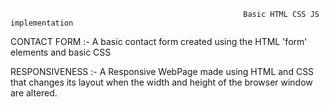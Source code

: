                                                         Basic HTML CSS JS implementation 

CONTACT FORM :- A basic contact form created using the HTML 'form' elements and basic CSS 

RESPONSIVENESS :- A Responsive WebPage made using HTML and CSS that changes its layout when the width and height of the browser window are altered. 
